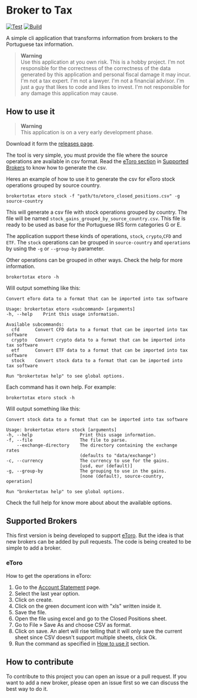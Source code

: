 # Broker to Tax

[![Test](https://github.com/MiguelTVMS/broker_to_tax/actions/workflows/run-test.yml/badge.svg?event=push)](https://github.com/MiguelTVMS/broker_to_tax/actions/workflows/run-test.yml)
[![Build](https://github.com/MiguelTVMS/broker_to_tax/actions/workflows/run-build.yml/badge.svg)](https://github.com/MiguelTVMS/broker_to_tax/actions/workflows/run-build.yml)

A simple cli application that transforms information from brokers to the Portuguese tax information.

> **Warning**  
> Use this application at you own risk. This is a hobby project. I'm not responsible for the correctness of the correctness of the data generated by this application and personal fiscal damage it may incur.  I'm not a tax expert. I'm not a lawyer. I'm not a financial advisor. I'm just a guy that likes to code and likes to invest. I'm not responsible for any damage this application may cause.



## How to use it

> **Warning**  
> This application is on a very early development phase.

Download it form the [releases page](https://github.com/MiguelTVMS/broker_to_tax/releases).

The tool is very simple, you must provide the file where the source operations are available in csv format. Read the [eToro section](#etoro) in [Supported Brokers](#supported-brokers) to know how to generate the csv.

Heres an example of how to use it to generate the csv for eToro stock operations grouped by source country.

```shell
brokertotax etoro stock -f "path/to/etoro_closed_positions.csv" -g source-country
```

This will generate a csv file with stock operations grouped by country. The file will be named `stock_gains_grouped_by_source_country.csv`. This file is ready to be used as base for the Portuguese IRS form categories G or E.

The application support these kinds of operations, `stock`, `crypto`,`CFD` and `ETF`. The `stock` operations can be grouped in `source-country` and `operations` by using the `-g` or `--group-by` parameter.

Other operations can be grouped in other ways. Check the help for more information.

```shell
brokertotax etoro -h
```

Will output something like this:

```text
Convert eToro data to a format that can be imported into tax software

Usage: brokertotax etoro <subcommand> [arguments]
-h, --help    Print this usage information.

Available subcommands:
  cfd      Convert CFD data to a format that can be imported into tax software
  crypto   Convert crypto data to a format that can be imported into tax software
  etf      Convert ETF data to a format that can be imported into tax software
  stock    Convert stock data to a format that can be imported into tax software

Run "brokertotax help" to see global options.
```

Each command has it own help. For example:

```shell
brokertotax etoro stock -h
```

Will output something like this:

```text
Convert stock data to a format that can be imported into tax software

Usage: brokertotax etoro stock [arguments]
-h, --help                  Print this usage information.
-f, --file                  The file to parse.
    --exchange-directory    The directory containing the exchange rates
                            (defaults to "data/exchange")
-c, --currency              The currency to use for the gains.
                            [usd, eur (default)]
-g, --group-by              The grouping to use in the gains.
                            [none (default), source-country, operation]

Run "brokertotax help" to see global options.
```

Check the full help for know more about about the available options.

## Supported Brokers

This first version is being developed to support [eToro](https://www.etoro.com/). But the idea is that new brokers can be added by pull requests. The code is being created to be simple to add a broker.

### eToro

How to get the operations in eToro:

1. Go to the [Account Statement](https://www.etoro.com/documents/accountstatement) page.
2. Select the last year option.
3. Click on create.
4. Click on the green document icon with "xls" written inside it.
5. Save the file.
6. Open the file using excel and go to the Closed Positions sheet.
7. Go to File » Save As and choose CSV as format.
8. Click on save. An alert will rise telling that it will only save the current sheet since CSV doesn't support multiple sheets, click Ok.
9. Run the command as specified in [How to use it](#how-to-use-it) section.

## How to contribute

To contribute to this project you can open an issue or a pull request. If you want to add a new broker, please open an issue first so we can discuss the best way to do it.

